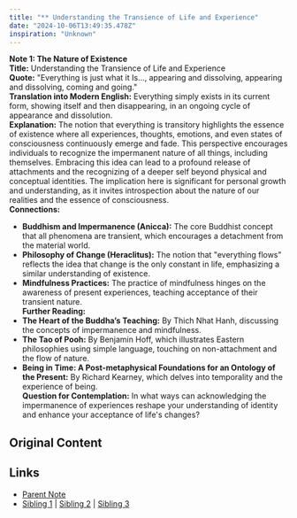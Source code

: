 ```yaml
---
title: "** Understanding the Transience of Life and Experience"
date: "2024-10-06T13:49:35.478Z"
inspiration: "Unknown"
---
```


  
**Note 1: The Nature of Existence**  
**Title:** Understanding the Transience of Life and Experience  
**Quote:** "Everything is just what it Is..., appearing and dissolving, appearing and dissolving, coming and going."  
**Translation into Modern English:** Everything simply exists in its current form, showing itself and then disappearing, in an ongoing cycle of appearance and dissolution.  
**Explanation:** The notion that everything is transitory highlights the essence of existence where all experiences, thoughts, emotions, and even states of consciousness continuously emerge and fade. This perspective encourages individuals to recognize the impermanent nature of all things, including themselves. Embracing this idea can lead to a profound release of attachments and the recognizing of a deeper self beyond physical and conceptual identities. The implication here is significant for personal growth and understanding, as it invites introspection about the nature of our realities and the essence of consciousness.  
**Connections:**  
- **Buddhism and Impermanence (Anicca):** The core Buddhist concept that all phenomena are transient, which encourages a detachment from the material world.  
- **Philosophy of Change (Heraclitus):** The notion that "everything flows" reflects the idea that change is the only constant in life, emphasizing a similar understanding of existence.  
- **Mindfulness Practices:** The practice of mindfulness hinges on the awareness of present experiences, teaching acceptance of their transient nature.  
**Further Reading:**  
- **The Heart of the Buddha’s Teaching:** By Thich Nhat Hanh, discussing the concepts of impermanence and mindfulness.  
- **The Tao of Pooh:** By Benjamin Hoff, which illustrates Eastern philosophies using simple language, touching on non-attachment and the flow of nature.  
- **Being in Time: A Post-metaphysical Foundations for an Ontology of the Present:** By Richard Kearney, which delves into temporality and the experience of being.  
**Question for Contemplation:** In what ways can acknowledging the impermanence of experiences reshape your understanding of identity and enhance your acceptance of life's changes?  


## Original Content



## Links

- [Parent Note](/parent-note.md)
- [Sibling 1](/zettel1.md) | [Sibling 2](/zettel2.md) | [Sibling 3](/zettel3.md)

